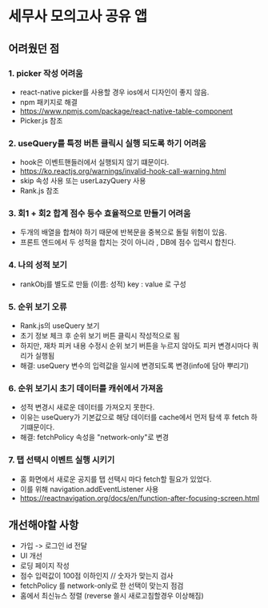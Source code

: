 # 세무사 모의고사 공유 앱

## 어려웠던 점

### 1. picker 작성 어려움

- react-native picker를 사용할 경우 ios에서 디자인이 좋지 않음.
- npm 패키지로 해결
- https://www.npmjs.com/package/react-native-table-component
- Picker.js 참조

### 2. useQuery를 특정 버튼 클릭시 실행 되도록 하기 어려움

- hook은 이벤트핸들러에서 실행되지 않기 떄문이다.
- https://ko.reactjs.org/warnings/invalid-hook-call-warning.html
- skip 속성 사용 또는 userLazyQuery 사용
- Rank.js 참조

### 3. 회1 + 회2 합계 점수 등수 효율적으로 만들기 어려움

- 두개의 배열을 합쳐야 하기 때문에 반복문을 중복으로 돌릴 위험이 있음.
- 프론트 엔드에서 두 성적을 합치는 것이 아니라 , DB에 점수 입력시 합친다.

### 4. 나의 성적 보기

- rankObj를 별도로 만듦 (이름: 성적) key : value 로 구성

### 5. 순위 보기 오류

- Rank.js의 useQuery 보기
- 초기 정보 체크 후 순위 보기 버튼 클릭시 작성적으로 됨
- 하지만, 재차 피커 내용 수정시 순위 보기 버튼을 누르지 않아도 피커 변경시마다 쿼리가 실행됨
- 해결: useQuery 변수의 입력값을 일시에 변경되도록 변경(info에 담아 뿌리기)

### 6. 순위 보기시 초기 데이터를 캐쉬에서 가져옴

- 성적 변경시 새로운 데이터를 가져오지 못한다.
- 이유는 useQuery가 기본값으로 해당 데이터를 cache에서 먼저 탐색 후 fetch 하기떄문이다.
- 해결: fetchPolicy 속성을 "network-only"로 변경

### 7. 탭 선택시 이벤트 실행 시키기

- 홈 화면에서 새로운 공지를 탭 선택시 마다 fetch할 필요가 있었다.
- 이를 위해 navigation.addEventListener 사용
- https://reactnavigation.org/docs/en/function-after-focusing-screen.html

## 개선해야할 사항

- 가입 -> 로그인 id 전달
- UI 개선
- 로딩 페이지 작성
- 점수 입력값이 100점 이하인지 // 숫자가 맞는지 검사
- fetchPolicy 를 network-only로 한 선택이 맞는지 점검
- 홈에서 최신뉴스 정렬 (reverse 쓸시 새로고침할경우 이상해짐)
